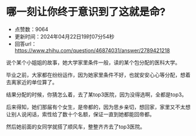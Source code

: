 # 哪一刻让你终于意识到了这就是命?
- 点赞数：9064
- 更新时间：2024年04月22日19时07分54秒
- 回答url：https://www.zhihu.com/question/46874031/answer/2789421218
<body>
 <p data-pid="nZtZZg8c">说个某个小姐姐的故事，她大学家里条件一般，读的某个包分配的医科大学。</p>
 <p data-pid="A8SLNMzU">毕业之前，大家都在纷纷运作，因为她家里条件不好，也就安安心心等分配，想着去离家近的单位算了。</p>
 <p data-pid="Gs5LHkSQ">结果分配的时候，你猜怎么着，去了某top3医院，因为没得选啊，全都是top3。</p>
 <p data-pid="U06UiB0Q">后来得知，她们那届有个女生，是帝都的，因为思乡亲切，想回家，家里又不太想让别人说闲话，索性给了数十个名额，保证一直到她都能回帝都。</p>
 <p data-pid="52ExfDVL">然后她前面的女同学就搭了顺风车，整整齐齐去了top3医院。</p>
</body>